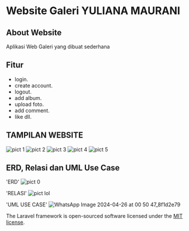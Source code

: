 # Website Galeri YULIANA MAURANI

## About Website   

Aplikasi Web Galeri yang dibuat sederhana

## Fitur   
- login.
- create account.
- logout.
- add album.
- upload foto.
- add comment.
- like dll.

## TAMPILAN WEBSITE
![pict 1](https://github.com/NayaCodingg/nayagaleri/assets/154432523/638b8462-4153-455f-ae69-6ae7410fb3bf)
![pict 2](https://github.com/NayaCodingg/nayagaleri/assets/154432523/5a7cf1f6-cab4-4b39-b113-2515e835fe77)
![pict 3](https://github.com/NayaCodingg/nayagaleri/assets/154432523/7ea29aa9-19bd-45b2-aa3b-8edfa349d6ff)
![pict 4](https://github.com/NayaCodingg/nayagaleri/assets/154432523/77187d14-8fa6-41a2-a7a9-733ff38b63bf)
![pict 5](https://github.com/NayaCodingg/nayagaleri/assets/154432523/17ef8518-f0e9-4ef8-b3a7-5355c7e0dd22)

## ERD, Relasi dan UML Use Case

'ERD'
![pict 0](https://github.com/NayaCodingg/nayagaleri/assets/154432523/8adbb377-3b95-4d1e-9744-824de2fb05fa)

'RELASI'
![pict lol](https://github.com/NayaCodingg/nayagaleri/assets/154432523/84c4e7ca-d8e1-4d1d-aa68-96cd12cce3f9)

'UML USE CASE'
![WhatsApp Image 2024-04-26 at 00 50 47_8f1d2e79](https://github.com/NayaCodingg/nayagaleri/assets/154432523/447f7891-f982-4f8e-a9b5-44cfd5a0ea0d)

The Laravel framework is open-sourced software licensed under the [MIT license](https://opensource.org/licenses/MIT).
